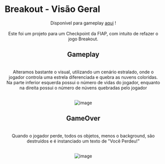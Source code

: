 # Breakout - Visão Geral
<div align = center>
Disponível para gameplay <a href="https://akemi-vek.itch.io/breakout">aqui</a> !<br><br>
Este foi um projeto para um Checkpoint da FIAP, com intuito de refazer o jogo Breakout.


<h2>Gameplay</h2> <br>
Alteramos bastante o visual, utilizando um cenário estralado, onde o jogador controla uma estrela diferenciada e quebra as nuvens coloridas.<br>
Na parte inferior esquerda possui o número de vidas do jogador, enquanto na direita possui o número de núvens quebradas pelo jogador<br><br>

![image](https://github.com/user-attachments/assets/4453d6dc-141c-41f8-9909-33eec1b15f97)

###

<h2>GameOver</h2> <br>
Quando o jogador perde, todos os objetos, menos o background, são destruídos e é instanciado um texto de "Você Perdeu!"<br><br>

![image](https://github.com/user-attachments/assets/b0616c78-6def-452a-b0be-f0866a8ed705)


